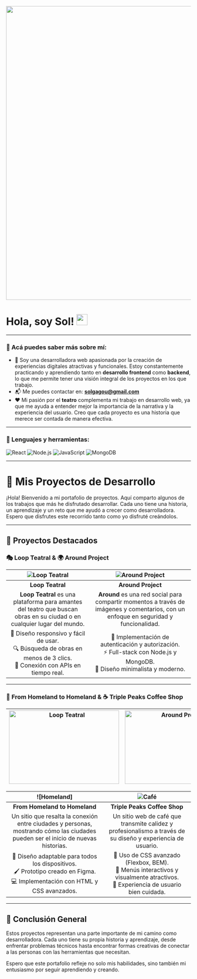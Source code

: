 <div id="header" align="center">
  <img decoding="async" src="https://github.com/solgagou/solgagou/blob/main/banner%20para%20github%202.png?raw=true" width="800"/>
</div>

<h1>
  Hola, soy Sol!
  <img decoding="async" src="https://media.giphy.com/media/hvRJCLFzcasrR4ia7z/giphy.gif" width="30px"/>
</h1>

---

### 👋 Acá puedes saber más sobre mí:
* 🌱 Soy una desarrolladora web apasionada por la creación de experiencias digitales atractivas y funcionales. Estoy constantemente practicando y aprendiendo tanto en **desarrollo frontend** como **backend**, lo que me permite tener una visión integral de los proyectos en los que trabajo. 
* 📬 Me puedes contactar en: **solgagou@gmail.com**
* ❤️ Mi pasión por el **teatro** complementa mi trabajo en desarrollo web, ya que me ayuda a entender mejor la importancia de la narrativa y la experiencia del usuario. Creo que cada proyecto es una historia que merece ser contada de manera efectiva.

---

### 🔧 Lenguajes y herramientas:

<div id="header" align="left">
    <img decoding="async" src="https://img.shields.io/badge/React-61DAFB?style=for-the-badge&logo=react&logoColor=black" alt="React"/>
    <img decoding="async" src="https://img.shields.io/badge/Node.js-339933?style=for-the-badge&logo=node.js&logoColor=white" alt="Node.js"/>
    <img decoding="async" src="https://img.shields.io/badge/JavaScript-F7DF1E?style=for-the-badge&logo=javascript&logoColor=black" alt="JavaScript"/>
    <img decoding="async" src="https://img.shields.io/badge/MongoDB-47A248?style=for-the-badge&logo=mongodb&logoColor=white" alt="MongoDB"/>
</div>

---

# 📁 Mis Proyectos de Desarrollo

¡Hola! Bienvenido a mi portafolio de proyectos. Aquí comparto algunos de los trabajos que más he disfrutado desarrollar. Cada uno tiene una historia, un aprendizaje y un reto que me ayudó a crecer como desarrolladora. Espero que disfrutes este recorrido tanto como yo disfruté creándolos.

---

## 🌟 **Proyectos Destacados**

### 🎭 **Loop Teatral** & 🌍 **Around Project**

| ![Loop Teatral](img/1LoopTeatral) | ![Around Project](img/2Around) |
|:-------------------------------------:|:---------------------------------:|
| **Loop Teatral** | **Around Project** |
| **Loop Teatral** es una plataforma para amantes del teatro que buscan obras en su ciudad o en cualquier lugar del mundo. | **Around** es una red social para compartir momentos a través de imágenes y comentarios, con un enfoque en seguridad y funcionalidad. |
| 🚀 Diseño responsivo y fácil de usar. <br> 🔍 Búsqueda de obras en menos de 3 clics. <br> 📡 Conexión con APIs en tiempo real. | 🔐 Implementación de autenticación y autorización. <br> ⚡ Full-stack con Node.js y MongoDB. <br> 🎨 Diseño minimalista y moderno. |

---

### 🏡 **From Homeland to Homeland** & ☕ **Triple Peaks Coffee Shop**
| <img src="img/3Homeland" width="300" height="200" alt="Loop Teatral"/> | <img src="img/2Around.png" width="300" height="200" alt="Around Project"/> |
|:-------------------------------------:|:---------------------------------:|

| ![Homeland] | ![Café](img/4Cafe) |
|:-----------------------------:|:----------------------:|
| **From Homeland to Homeland** | **Triple Peaks Coffee Shop** |
| Un sitio que resalta la conexión entre ciudades y personas, mostrando cómo las ciudades pueden ser el inicio de nuevas historias. | Un sitio web de café que transmite calidez y profesionalismo a través de su diseño y experiencia de usuario. |
| 🎨 Diseño adaptable para todos los dispositivos. <br> 🖌 Prototipo creado en Figma. <br> 💻 Implementación con HTML y CSS avanzados. | 🍵 Uso de CSS avanzado (Flexbox, BEM). <br> 📖 Menús interactivos y visualmente atractivos. <br> 🏡 Experiencia de usuario bien cuidada. |

---

## 📌 **Conclusión General**

Estos proyectos representan una parte importante de mi camino como desarrolladora. Cada uno tiene su propia historia y aprendizaje, desde enfrentar problemas técnicos hasta encontrar formas creativas de conectar a las personas con las herramientas que necesitan.  

Espero que este portafolio refleje no solo mis habilidades, sino también mi entusiasmo por seguir aprendiendo y creando.
